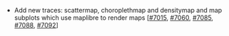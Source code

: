  - Add new traces: scattermap, choroplethmap and densitymap and map subplots which use maplibre to render maps [[#7015](https://github.com/plotly/plotly.js/pull/7015), [#7060](https://github.com/plotly/plotly.js/pull/7060), [#7085](https://github.com/plotly/plotly.js/pull/7085), [#7088](https://github.com/plotly/plotly.js/pull/7088), [#7092](https://github.com/plotly/plotly.js/pull/7092)]
